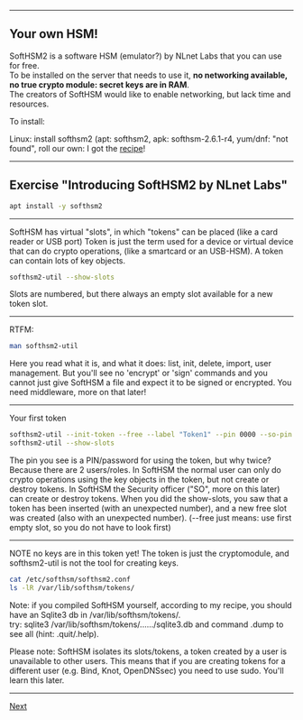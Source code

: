 -------------
## Your own HSM!
SoftHSM2 is a software HSM (emulator?) by NLnet Labs that you can use
for free.\
To be installed on the server that needs to use it, **no networking
available, no true crypto module: secret keys are in RAM**.\
The creators of SoftHSM would like to enable networking, but lack time and resources.

To install:

Linux: install softhsm2 (apt: softhsm2, apk: softhsm-2.6.1-r4, yum/dnf:
"not found", roll our own: I got the [recipe](https://github.com/niek-sidn/hsm_workshop/blob/main/Build_SoftHSM.md)!

--------------------
## Exercise "Introducing SoftHSM2 by NLnet Labs"
```bash
apt install -y softhsm2
```
------------
SoftHSM has virtual "slots", in which "tokens" can be placed (like a card reader or USB port)
Token is just the term used for a device or virtual device that can do crypto operations, (like a smartcard or an USB-HSM).
A token can contain lots of key objects.
```bash
softhsm2-util --show-slots
```
Slots are numbered, but there always an empty slot available for a new token slot.

---------------------------------

RTFM:
```bash
man softhsm2-util
```
Here you read what it is, and what it does: list, init, delete, import, user management.
But you'll see no 'encrypt' or 'sign' commands and you cannot just give SoftHSM a file and expect it to be signed or encrypted.
You need middleware, more on that later!

-------------
Your first token
```bash
softhsm2-util --init-token --free --label "Token1" --pin 0000 --so-pin 1234
softhsm2-util --show-slots
```
The pin you see is a PIN/password for using the token, but why twice? Because there are 2 users/roles.
In SoftHSM the normal user can only do crypto operations using the key objects in the token, but not create or destroy tokens.
In SoftHSM the Security officer ("SO", more on this later) can create or destroy tokens.
When you did the show-slots, you saw that a token has been inserted (with an unexpected number), and a new free slot was created (also with an unexpected number).
(--free just means: use first empty slot, so you do not have to look first)

-------------
NOTE no keys are in this token yet! The token is just the cryptomodule, and softhsm2-util is not the tool for creating keys.
```bash
cat /etc/softhsm/softhsm2.conf
ls -lR /var/lib/softhsm/tokens/
```
Note: if you compiled SoftHSM yourself, according to my recipe, you should have an Sqlite3 db in /var/lib/softhsm/tokens/.\
      try: sqlite3 /var/lib/softhsm/tokens/....../sqlite3.db and command .dump to see all (hint: .quit/.help).

Please note: SoftHSM isolates its slots/tokens, a token created by a user is unavailable to other users.
This means that if you are creating tokens for a different user (e.g. Bind, Knot, OpenDNSsec) you need to use sudo. You'll learn this later.

-------------------
[Next](https://github.com/niek-sidn/hsm_workshop/blob/main/Slide12.md)
